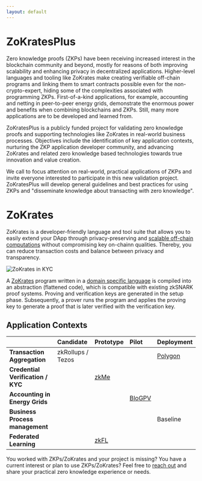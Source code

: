 ```yaml
---
layout: default
---
```


# ZoKratesPlus
Zero knowledge proofs (ZKPs) have been receiving increased interest in the blockchain community and beyond, mostly for reasons of both improving scalability and enhancing privacy in decentralized applications. Higher-level languages and tooling like ZoKrates make creating verifiable off-chain programs and linking them to smart contracts possible even for the non-crypto-expert, hiding some of the complexities associated with programming ZKPs. First-of-a-kind applications, for example, accounting and netting in peer-to-peer energy grids, demonstrate the enormous power and benefits when combining blockchains and ZKPs. Still, many more applications are  to be developed and learned from. 

ZoKratesPlus is a publicly funded project for validating zero knowledge proofs and supporting technologies like ZoKrates in real-world business processes. Objectives include the identification of key application contexts, nurturing the ZKP application developer community, and advancing ZoKrates and related zero knowledge based technologies towards true innovation and value creation.

We call to focus attention on real-world, practical applications of ZKPs and invite everyone interested to participate in this new validation project. ZoKratesPlus will develop general guidelines and best practices for using ZKPs and "disseminate knowledge about transacting with zero knowledge".

# ZoKrates
ZoKrates is a developer-friendly language and tool suite that allows you to easily extend your DApp through privacy-preserving and [scalable off-chain computations](https://www.ise.tu-berlin.de/fileadmin/fg308/publications/2018/2018_eberhardt_ZoKrates.pdf) without compromising key on-chainn qualities. Thereby, you can reduce transaction costs and balance between privacy and transparency. 

![ZoKrates in KYC](https://raw.githubusercontent.com/ZoKratesPlus/zokratesplus.github.io/customize_template/zokrates.png)

A [ZoKrates](https://github.com/Zokrates/ZoKrates) program written in a [domain specific language](https://zokrates.github.io/language/variables.html) is compiled into an abstraction (flattened code), which is compatible with existing zkSNARK proof systems. Proving and verification keys are generated in the setup phase. Subsequently, a prover runs the program and applies the proving key to generate a proof that is later verified with the verification key.


## Application Contexts

|                                      | Candidate         | Prototype | Pilot  | Deployment |
|:-------------------------------------|:------------------|:----------|:-------|:-----------|
| **Transaction Aggregation**          | zkRollups / Tezos |           |        | [Polygon](https://zokratesplus.github.io/transaction_aggregation.html)    |
| **Credential Verification / KYC**    |                   | [zkMe](https://zokratesplus.github.io/anonymous_credentials.html)      |        |            |
| **Accounting in Energy Grids**       |                   |           | [BloGPV](https://zokratesplus.github.io/accounting_energy_grids.html) |            |
| **Business Process management**      |                   |           |        | Baseline   |
| **Federated Learning**               |                   | [zkFL](https://zokratesplus.github.io/federated_learning.html)         |        |            |


You worked with ZKPs/ZoKrates and your project is missing? You have a current interest or plan to use ZKPs/ZoKrates? Feel free to [reach out](./contact.html) and share your practical zero knowledge experience or needs.
